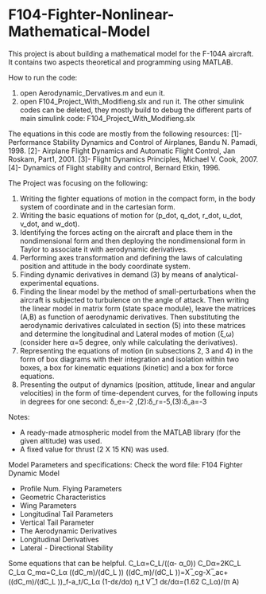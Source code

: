 # F104-Fighter-Nonlinear-Mathematical-Model
This project is about building a mathematical model for the F-104A aircraft. It contains two aspects theoretical and programming using MATLAB.

How to run the code:
1. open Aerodynamic_Dervatives.m and eun it.
2. open F104_Project_With_Modifieng.slx and run it.
The other simulink codes can be deleted, they mostly build to debug the different parts of main simulink code: F104_Project_With_Modifieng.slx

The equations in this code are mostly from the following resources:
[1]- Performance Stability Dynamics and Control of Airplanes, Bandu N. Pamadi, 1998. 
[2]- Airplane Flight Dynamics and Automatic Flight Control, Jan Roskam, Part1, 2001.
[3]- Flight Dynamics Principles, Michael V. Cook, 2007.
[4]- Dynamics of Flight stability and control, Bernard Etkin, 1996.

The Project was focusing on the following:
1. Writing the fighter equations of motion in the compact form, in the body system of coordinate and in the cartesian form.
2. Writing the basic equations of motion for (p_dot, q_dot, r_dot, u_dot, v_dot, and w_dot).
3. Identifying the forces acting on the aircraft and place them in the nondimensional form and then deploying the nondimensional form in Taylor to associate it with aerodynamic derivatives.
4. Performing axes transformation and defining the laws of calculating position and attitude in the body coordinate system.
5. Finding dynamic derivatives in demand (3) by means of analytical-experimental equations.
6. Finding the linear model by the method of small-perturbations when the aircraft is subjected to turbulence on the angle of attack. Then writing the linear model in matrix form (state space module), leave the matrices (A,B) as function of aerodynamic derivatives. Then substituting the aerodynamic derivatives calculated in section (5) into these matrices and determine the longitudinal and Lateral modes of motion (ξ,ω) (consider here α=5 degree, only while calculating the derivatives).
7. Representing the equations of motion (in subsections 2, 3 and 4) in the form of box diagrams with their integration and isolation within two boxes, a box for kinematic equations (kinetic) and a box for force equations.
8. Presenting the output of dynamics (position, attitude, linear and angular velocities) in the form of time-dependent curves, for the following inputs in degrees for one second:
δ_e=-2 ,(2):δ_r=-5,(3):δ_a=-3

Notes:
- A ready-made atmospheric model from the MATLAB library (for the given altitude) was used.
- A fixed value for thrust (2 X 15 KN) was used.

Model Parameters and specifications:
Check the word file: F104 Fighter Dynamic Model
- Profile Num.	Flying Parameters
- Geometric Characteristics
- Wing Parameters
- Longitudinal Tail Parameters 
- Vertical Tail Parameter
- The Aerodynamic Derivatives
- Longitudinal Derivatives
- Lateral - Directional Stability


Some equations that can be helpful. 
C_Lα=C_L/((α- α_0))
C_Dα=2KC_L C_Lα
C_mα=C_Lα  ((dC_m)/(dC_L ))
((dC_m)/(dC_L ))=X ̅_cg-X ̅_ac+((dC_m)/(dC_L ))_f-a_t/C_Lα   (1-dε/dα) η_t V ̅_1 
dε/dα=(1.62 C_Lα)/(π  A)

